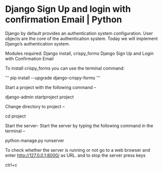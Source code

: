 # Django Sign Up and login with confirmation Email | Python
Django by default provides an authentication system configuration. User objects are the core of the authentication system. Today we will implement Django’s authentication system. 

Modules required: Django install, crispy_forms
Django Sign Up and Login with Confirmation Email

To install crispy_forms you can use the terminal command:

'''
pip install --upgrade django-crispy-forms
'''

Start a project with the following command –

 django-admin startproject project

Change directory to project –

 cd project

Start the server- Start the server by typing the following command in the terminal –

 python manage.py runserver

To check whether the server is running or not go to a web browser and enter http://127.0.0.1:8000/ as URL. and to stop the server press keys

ctrl+c
